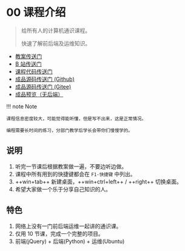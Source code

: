 # 00 课程介绍

> 给所有人的计算机通识课程。
>
> 快速了解前后端及运维知识。

- [教案传送门](https://share.fzf404.art/)
- [B 站传送门](https://www.bilibili.com/video/BV1kL4y1B7s5)
- [课程代码传送门](https://gitee.com/nmdfzf404/share-code)
- [成品源码传送门 (Github)](https://github.com/fzf404/intro)
- [成品源码传送门 (Gitee)](https://gitee.com/nmdfzf404/intro)
- [成品预览（无后端）](https://demo.fzf404.art/intro/)

!!! note Note

    课程信息密度较大，可能觉得能听懂，但是写不出来，这是正常情况。

    编程需要长时间的练习，分部门教学后学长会带你们慢慢学的。

## 说明

1. 听完一节课后根据教案做一遍，不要边听边做。
2. 课程中所有用到的快捷键都会在 `F1-快捷键` 中列出。
3. ++win+tab++ 新建桌面，++win+ctrl+left++ / ++right++ 切换桌面。
4. 希望大家做一个乐于分享自己知识的人。

## 特色

1. 网络上没有一门前后端运维一起讲的通识课。
2. 仅用 10 节课，完成一个完整的项目。
3. 前端(jQuery) + 后端(Python) + 运维(Ubuntu)
